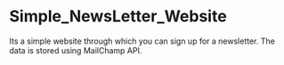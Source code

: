# Simple_NewsLetter_Website
Its a simple website through which you can sign up for a newsletter. The data is stored using MailChamp API.  
